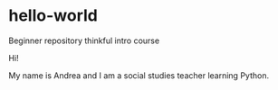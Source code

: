 # hello-world
Beginner repository thinkful intro course

Hi! 

My name is Andrea and I am a social studies teacher learning Python. 


